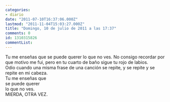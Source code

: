 ```yaml
---
categories:
- diario
date: "2011-07-10T16:37:06.000Z"
lastmod: "2011-11-04T15:03:27.000Z"
title: "Domingo, 10 de julio de 2011 a las 17:37"
comments: 0
id: 1310315826
commentList:
---
```


Tu me enseñas que se puede querer lo que no ves. No consigo recordar por que motivo me fui, pero en tu cuarto de baño sigue tu rojo de labios.  
Odio cuando una misma frase de una canción se repite, y se repite y se repite en mi cabeza.  
Tu me enseñas que  
se puede querer  
lo que no ves.  
MIERDA, OTRA VEZ.